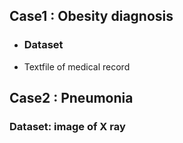 ## Case1 : Obesity diagnosis

* ###  Dataset

* Textfile of medical record

## Case2 : Pneumonia 

### Dataset: image of X ray
